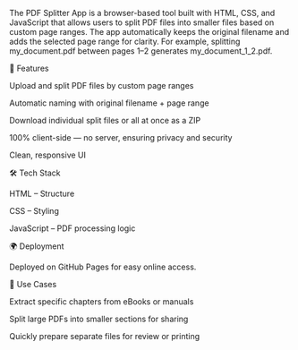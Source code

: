 The PDF Splitter App is a browser-based tool built with HTML, CSS, and JavaScript that allows users to split PDF files into smaller files based on custom page ranges. The app automatically keeps the original filename and adds the selected page range for clarity. For example, splitting my_document.pdf between pages 1–2 generates my_document_1_2.pdf.

🚀 Features

Upload and split PDF files by custom page ranges

Automatic naming with original filename + page range

Download individual split files or all at once as a ZIP

100% client-side — no server, ensuring privacy and security

Clean, responsive UI

🛠️ Tech Stack

HTML – Structure

CSS – Styling

JavaScript – PDF processing logic

🌍 Deployment

Deployed on GitHub Pages for easy online access.

📌 Use Cases

Extract specific chapters from eBooks or manuals

Split large PDFs into smaller sections for sharing

Quickly prepare separate files for review or printing
